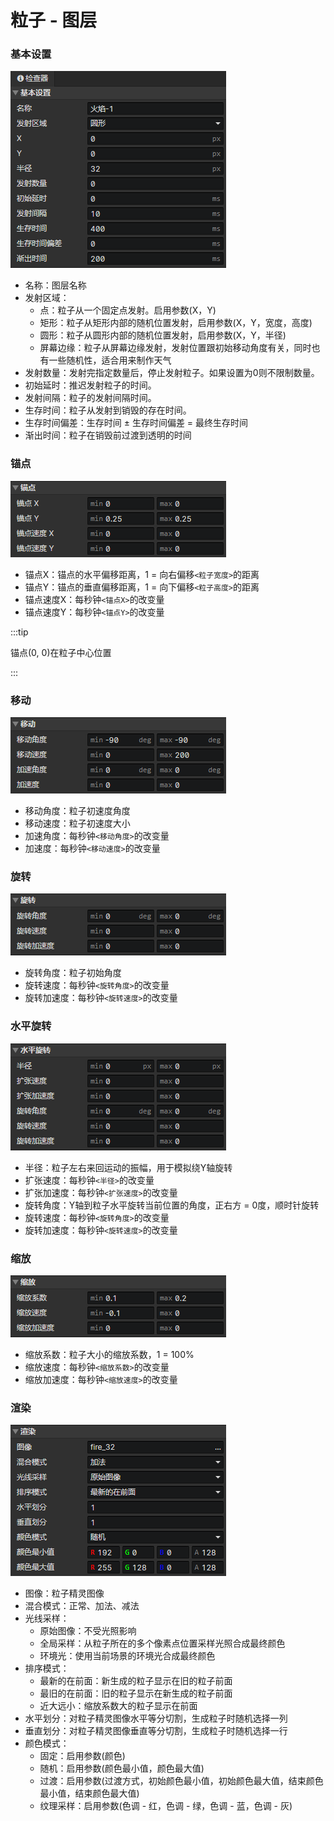 # 粒子 - 图层

### 基本设置

![](img/particle-layer-1.png)

- 名称：图层名称
- 发射区域：
  - 点：粒子从一个固定点发射。启用参数(X，Y)
  - 矩形：粒子从矩形内部的随机位置发射，启用参数(X，Y，宽度，高度)
  - 圆形：粒子从圆形内部的随机位置发射，启用参数(X，Y，半径)
  - 屏幕边缘：粒子从屏幕边缘发射，发射位置跟初始移动角度有关，同时也有一些随机性，适合用来制作天气
- 发射数量：发射完指定数量后，停止发射粒子。如果设置为0则不限制数量。
- 初始延时：推迟发射粒子的时间。
- 发射间隔：粒子的发射间隔时间。
- 生存时间：粒子从发射到销毁的存在时间。
- 生存时间偏差：生存时间 ± 生存时间偏差 = 最终生存时间
- 渐出时间：粒子在销毁前过渡到透明的时间

### 锚点

![](img/particle-layer-2.png)

- 锚点X：锚点的水平偏移距离，1 = 向右偏移`<粒子宽度>`的距离
- 锚点Y：锚点的垂直偏移距离，1 = 向下偏移`<粒子高度>`的距离
- 锚点速度X：每秒钟`<锚点X>`的改变量
- 锚点速度Y：每秒钟`<锚点Y>`的改变量

:::tip

锚点(0, 0)在粒子中心位置

:::

### 移动

![](img/particle-layer-3.png)

- 移动角度：粒子初速度角度
- 移动速度：粒子初速度大小
- 加速角度：每秒钟`<移动角度>`的改变量
- 加速度：每秒钟`<移动速度>`的改变量

### 旋转

![](img/particle-layer-4.png)

- 旋转角度：粒子初始角度
- 旋转速度：每秒钟`<旋转角度>`的改变量
- 旋转加速度：每秒钟`<旋转速度>`的改变量

### 水平旋转

![](img/particle-layer-5.png)

- 半径：粒子左右来回运动的振幅，用于模拟绕Y轴旋转
- 扩张速度：每秒钟`<半径>`的改变量
- 扩张加速度：每秒钟`<扩张速度>`的改变量
- 旋转角度：Y轴到粒子水平旋转当前位置的角度，正右方 = 0度，顺时针旋转
- 旋转速度：每秒钟`<旋转角度>`的改变量
- 旋转加速度：每秒钟`<旋转速度>`的改变量

### 缩放

![](img/particle-layer-6.png)

- 缩放系数：粒子大小的缩放系数，1 = 100%
- 缩放速度：每秒钟`<缩放系数>`的改变量
- 缩放加速度：每秒钟`<缩放速度>`的改变量

### 渲染

![](img/particle-layer-7.png)

- 图像：粒子精灵图像
- 混合模式：正常、加法、减法
- 光线采样：
  - 原始图像：不受光照影响
  - 全局采样：从粒子所在的多个像素点位置采样光照合成最终颜色
  - 环境光：使用当前场景的环境光合成最终颜色
- 排序模式：
  - 最新的在前面：新生成的粒子显示在旧的粒子前面
  - 最旧的在前面：旧的粒子显示在新生成的粒子前面
  - 近大远小：缩放系数大的粒子显示在前面
- 水平划分：对粒子精灵图像水平等分切割，生成粒子时随机选择一列
- 垂直划分：对粒子精灵图像垂直等分切割，生成粒子时随机选择一行
- 颜色模式：
  - 固定：启用参数(颜色)
  - 随机：启用参数(颜色最小值，颜色最大值)
  - 过渡：启用参数(过渡方式，初始颜色最小值，初始颜色最大值，结束颜色最小值，结束颜色最大值)
  - 纹理采样：启用参数(色调 - 红，色调 - 绿，色调 - 蓝，色调 - 灰)